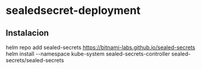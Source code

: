 # sealedsecret-deployment
## Instalacion
helm repo add sealed-secrets https://bitnami-labs.github.io/sealed-secrets
helm install --namespace kube-system sealed-secrets-controller sealed-secrets/sealed-secrets

